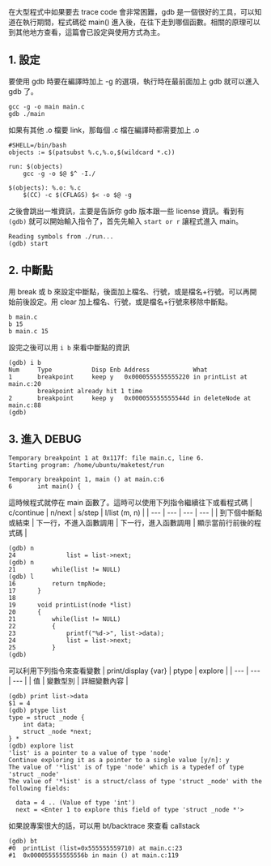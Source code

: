 在大型程式中如果要去 trace code 會非常困難，gdb 是一個很好的工具，可以知道在執行期間，程式碼從 main() 進入後，在往下走到哪個函數。相關的原理可以到其他地方查看，這篇會已設定與使用方式為主。

## 1. 設定
要使用 gdb 時要在編譯時加上 -g 的選項，執行時在最前面加上 gdb 就可以進入 gdb 了。
```
gcc -g -o main main.c 
gdb ./main
```
如果有其他 .o 檔要 link，那每個 .c 檔在編譯時都需要加上 .o
```
#SHELL=/bin/bash
objects := $(patsubst %.c,%.o,$(wildcard *.c))

run: $(objects)
	gcc -g -o $@ $^ -I./

$(objects): %.o: %.c
	$(CC) -c $(CFLAGS) $< -o $@ -g
```
之後會跳出一堆資訊，主要是告訴你 gdb 版本跟一些 license 資訊。看到有 ```(gdb)``` 就可以開始輸入指令了，首先先輸入 ```start or r``` 讓程式進入 main。
```
Reading symbols from ./run...
(gdb) start
```
## 2. 中斷點
用 break 或 b 來設定中斷點，後面加上檔名、行號，或是檔名+行號。可以再開始前後設定。用 clear 加上檔名、行號，或是檔名+行號來移除中斷點。
```
b main.c
b 15
b main.c 15
```
設完之後可以用 ```i b``` 來看中斷點的資訊
```
(gdb) i b
Num     Type           Disp Enb Address            What
1       breakpoint     keep y   0x0000555555555220 in printList at main.c:20
        breakpoint already hit 1 time
2       breakpoint     keep y   0x000055555555544d in deleteNode at main.c:88
(gdb)
```
## 3. 進入 DEBUG
```
Temporary breakpoint 1 at 0x117f: file main.c, line 6.
Starting program: /home/ubuntu/maketest/run

Temporary breakpoint 1, main () at main.c:6
6       int main() {
```
這時候程式就停在 main 函數了。這時可以使用下列指令繼續往下或看程式碼
| c/continue | n/next | s/step | l/list (m, n) |
| --- | --- | --- | --- |
| 到下個中斷點或結束 | 下一行，不進入函數調用 | 下一行，進入函數調用 | 顯示當前行前後的程式碼 |
```
(gdb) n
24              list = list->next;
(gdb) n
21          while(list != NULL)
(gdb) l
16          return tmpNode;
17      }
18
19      void printList(node *list)
20      {
21          while(list != NULL)
22          {
23              printf("%d->", list->data);
24              list = list->next;
25          }
(gdb)
```
可以利用下列指令來查看變數
| print/display {var} | ptype | explore |
| --- | --- | --- |
| 值 | 變數型別 | 詳細變數內容 |
```
(gdb) print list->data
$1 = 4
(gdb) ptype list
type = struct _node {
    int data;
    struct _node *next;
} *
(gdb) explore list
'list' is a pointer to a value of type 'node'
Continue exploring it as a pointer to a single value [y/n]: y
The value of '*list' is of type 'node' which is a typedef of type 'struct _node'
The value of '*list' is a struct/class of type 'struct _node' with the following fields:

  data = 4 .. (Value of type 'int')
  next = <Enter 1 to explore this field of type 'struct _node *'>
```
如果說專案很大的話，可以用 bt/backtrace 來查看 callstack
```
(gdb) bt
#0  printList (list=0x555555559710) at main.c:23
#1  0x000055555555556b in main () at main.c:119
```
